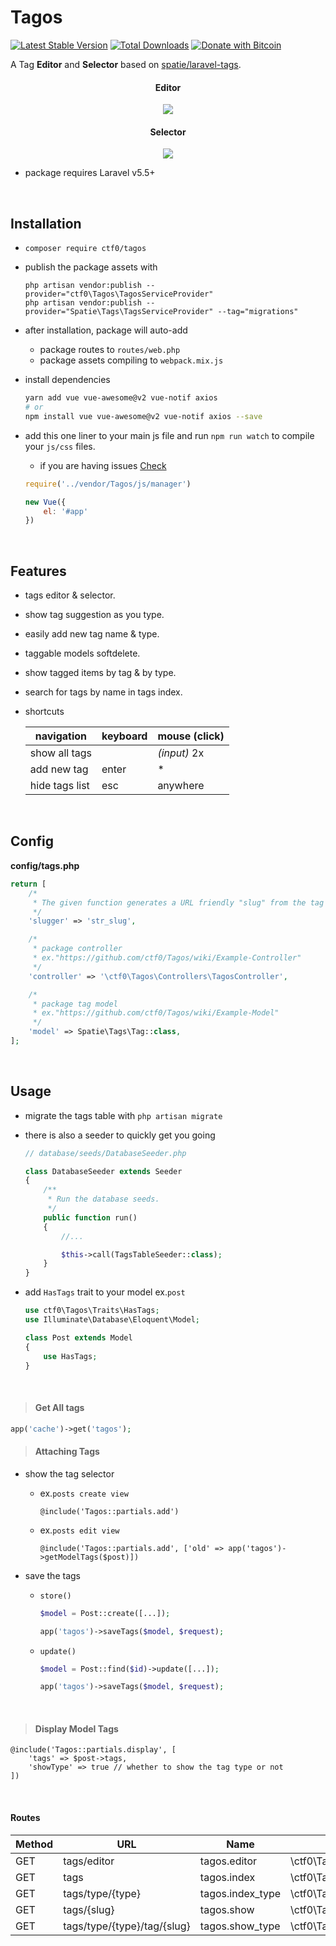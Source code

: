 # Tagos

[![Latest Stable Version](https://img.shields.io/packagist/v/ctf0/tagos.svg)](https://packagist.org/packages/ctf0/tagos) [![Total Downloads](https://img.shields.io/packagist/dt/ctf0/tagos.svg)](https://packagist.org/packages/ctf0/tagos) [![Donate with Bitcoin](https://en.cryptobadges.io/badge/micro/16ri7Hh848bw7vxbEevKHFuHXLmsV8Vc9L)](https://en.cryptobadges.io/donate/16ri7Hh848bw7vxbEevKHFuHXLmsV8Vc9L)

A Tag **Editor** and **Selector** based on [spatie/laravel-tags](https://github.com/spatie/laravel-tags).

<h4 align="center">Editor</h4>
<p align="center">
    <img src="https://user-images.githubusercontent.com/7388088/38246148-1a34865a-3741-11e8-99bd-51afd10df282.png">
</p>
<h4 align="center">Selector</h4>
<p align="center">
    <img src="https://user-images.githubusercontent.com/7388088/38068467-9407081a-3311-11e8-83a5-eea196fb00e3.png">
</p>

- package requires Laravel v5.5+

<br>

## Installation

- `composer require ctf0/tagos`

- publish the package assets with

    `php artisan vendor:publish --provider="ctf0\Tagos\TagosServiceProvider"`  
    `php artisan vendor:publish --provider="Spatie\Tags\TagsServiceProvider" --tag="migrations"`

- after installation, package will auto-add
    + package routes to `routes/web.php`
    + package assets compiling to `webpack.mix.js`

- install dependencies

    ```bash
    yarn add vue vue-awesome@v2 vue-notif axios
    # or
    npm install vue vue-awesome@v2 vue-notif axios --save
    ```

- add this one liner to your main js file and run `npm run watch` to compile your `js/css` files.
    - if you are having issues [Check](https://ctf0.wordpress.com/2017/09/12/laravel-mix-es6/)

    ```js
    require('../vendor/Tagos/js/manager')

    new Vue({
        el: '#app'
    })
    ```

<br>

## Features
- tags editor & selector.
- show tag suggestion as you type.
- easily add new tag name & type.
- taggable models softdelete.
- show tagged items by tag & by type.
- search for tags by name in tags index.
- shortcuts

    |   navigation   | keyboard | mouse (click) |
    |----------------|----------|---------------|
    | show all tags  |          | *(input)* 2x  |
    | add new tag    | enter    | *             |
    | hide tags list | esc      | anywhere      |

<br>

## Config
**config/tags.php**

```php
return [
    /*
     * The given function generates a URL friendly "slug" from the tag name property before saving it.
     */
    'slugger' => 'str_slug',

    /*
     * package controller
     * ex."https://github.com/ctf0/Tagos/wiki/Example-Controller"
     */
    'controller' => '\ctf0\Tagos\Controllers\TagosController',

    /*
     * package tag model
     * ex."https://github.com/ctf0/Tagos/wiki/Example-Model"
     */
    'model' => Spatie\Tags\Tag::class,
];
```

<br>

## Usage

- migrate the tags table with `php artisan migrate`

- there is also a seeder to quickly get you going
    ```php
    // database/seeds/DatabaseSeeder.php

    class DatabaseSeeder extends Seeder
    {
        /**
         * Run the database seeds.
         */
        public function run()
        {
            //...

            $this->call(TagsTableSeeder::class);
        }
    }
    ```

- add `HasTags` trait to your model ex.`post`

    ```php
    use ctf0\Tagos\Traits\HasTags;
    use Illuminate\Database\Eloquent\Model;

    class Post extends Model
    {
        use HasTags;
    }
    ```

<br>

> #### Get All tags
```php
app('cache')->get('tagos');
```

> #### Attaching Tags

- show the tag selector
    + ex.`posts create view`

        ```blade
        @include('Tagos::partials.add')
        ```

    + ex.`posts edit view`

        ```blade
        @include('Tagos::partials.add', ['old' => app('tagos')->getModelTags($post)])
        ```

- save the tags
    + `store()`

        ```php
        $model = Post::create([...]);

        app('tagos')->saveTags($model, $request);
        ```

    + `update()`

        ```php
        $model = Post::find($id)->update([...]);

        app('tagos')->saveTags($model, $request);
        ```

<br>

> #### Display Model Tags

```blade
@include('Tagos::partials.display', [
    'tags' => $post->tags,
    'showType' => true // whether to show the tag type or not
])
```

<br>

#### Routes

| Method |             URL             |         Name        |                        Action                        |
|--------|-----------------------------|---------------------|------------------------------------------------------|
| GET    | tags/editor                 | tagos.editor        | \ctf0\Tagos\Controllers\TagosController@editor       |
| GET    | tags                        | tagos.index         | \ctf0\Tagos\Controllers\TagosController@index        |
| GET    | tags/type/{type}            | tagos.index_type    | \ctf0\Tagos\Controllers\TagosController@indexByType  |
| GET    | tags/{slug}                 | tagos.show          | \ctf0\Tagos\Controllers\TagosController@show         |
| GET    | tags/type/{type}/tag/{slug} | tagos.show_type     | \ctf0\Tagos\Controllers\TagosController@showByType   |
